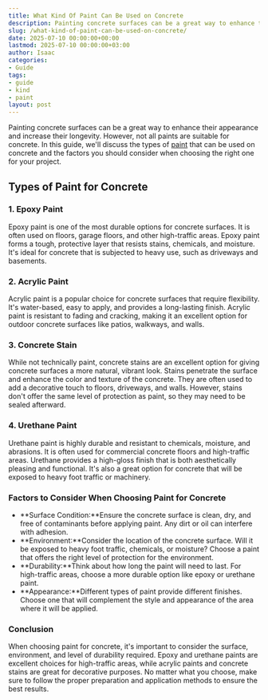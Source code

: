 ```yaml
---
title: What Kind Of Paint Can Be Used on Concrete
description: Painting concrete surfaces can be a great way to enhance their appearance and increase their longevity. However, not all paints are suitable for concrete.
slug: /what-kind-of-paint-can-be-used-on-concrete/
date: 2025-07-10 00:00:00+00:00
lastmod: 2025-07-10 00:00:00+03:00
author: Isaac
categories:
- Guide
tags:
- guide
- kind
- paint
layout: post
---
```

Painting concrete surfaces can be a great way to enhance their appearance and increase their longevity. However, not all paints are suitable for concrete. In this guide, we'll discuss the types of [paint](https://pestpolicy.com/what-kind-of-paint-to-use-on-bathroom-cabinets/) that can be used on concrete and the factors you should consider when choosing the right one for your project.
## Types of Paint for Concrete
### 1. Epoxy Paint
Epoxy paint is one of the most durable options for concrete surfaces. It is often used on floors, garage floors, and other high-traffic areas. Epoxy paint forms a tough, protective layer that resists stains, chemicals, and moisture. It's ideal for concrete that is subjected to heavy use, such as driveways and basements.
### 2. Acrylic Paint
Acrylic paint is a popular choice for concrete surfaces that require flexibility. It's water-based, easy to apply, and provides a long-lasting finish. Acrylic paint is resistant to fading and cracking, making it an excellent option for outdoor concrete surfaces like patios, walkways, and walls.
### 3. Concrete Stain
While not technically paint, concrete stains are an excellent option for giving concrete surfaces a more natural, vibrant look. Stains penetrate the surface and enhance the color and texture of the concrete. They are often used to add a decorative touch to floors, driveways, and walls. However, stains don't offer the same level of protection as paint, so they may need to be sealed afterward.
### 4. Urethane Paint
Urethane paint is highly durable and resistant to chemicals, moisture, and abrasions. It is often used for commercial concrete floors and high-traffic areas. Urethane provides a high-gloss finish that is both aesthetically pleasing and functional. It's also a great option for concrete that will be exposed to heavy foot traffic or machinery.
### Factors to Consider When Choosing Paint for Concrete
- **Surface Condition:**Ensure the concrete surface is clean, dry, and free of contaminants before applying paint. Any dirt or oil can interfere with adhesion.
- **Environment:**Consider the location of the concrete surface. Will it be exposed to heavy foot traffic, chemicals, or moisture? Choose a paint that offers the right level of protection for the environment.
- **Durability:**Think about how long the paint will need to last. For high-traffic areas, choose a more durable option like epoxy or urethane paint.
- **Appearance:**Different types of paint provide different finishes. Choose one that will complement the style and appearance of the area where it will be applied.
### Conclusion
When choosing paint for concrete, it's important to consider the surface, environment, and level of durability required. Epoxy and urethane paints are excellent choices for high-traffic areas, while acrylic paints and concrete stains are great for decorative purposes. No matter what you choose, make sure to follow the proper preparation and application methods to ensure the best results.